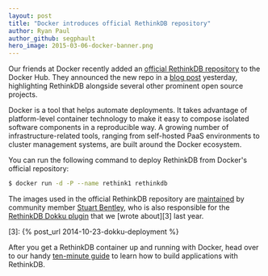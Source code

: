 ```yaml
---
layout: post
title: "Docker introduces official RethinkDB repository"
author: Ryan Paul
author_github: segphault
hero_image: 2015-03-06-docker-banner.png
---
```


Our friends at Docker recently added an [official RethinkDB repository][1] to
the Docker Hub.  They announced the new repo in a [blog post][] yesterday,
highlighting RethinkDB alongside several other prominent open source projects.

[1]: https://registry.hub.docker.com/_/rethinkdb/
[blog post]: https://blog.docker.com/2015/03/thirteen-new-official-repositories-added-in-january-and-february/

Docker is a tool that helps automate deployments. It takes advantage of
platform-level container technology to make it easy to compose isolated
software components in a reproducible way. A growing number of
infrastructure-related tools, ranging from self-hosted PaaS environments to
cluster management systems, are built around the Docker ecosystem.
<!--more-->

You can run the following command to deploy RethinkDB from Docker's official
repository:

```bash
$ docker run -d -P --name rethink1 rethinkdb
```

The images used in the official RethinkDB repository are [maintained][2] by
community member [Stuart Bentley][], who is also responsible for the [RethinkDB
Dokku plugin][] that we [wrote about][3] last year.

[2]: https://github.com/stuartpb/rethinkdb-dockerfiles
[Stuart Bentley]: https://github.com/stuartpb
[RethinkDB Dokku plugin]: https://github.com/stuartpb/dokku-rethinkdb-plugin
[3]: {% post_url 2014-10-23-dokku-deployment %}

After you get a RethinkDB container up and running with Docker, head over to
our handy [ten-minute guide][] to learn how to build applications with
RethinkDB.

[ten-minute guide]: http://rethinkdb.com/docs/guide/javascript/
